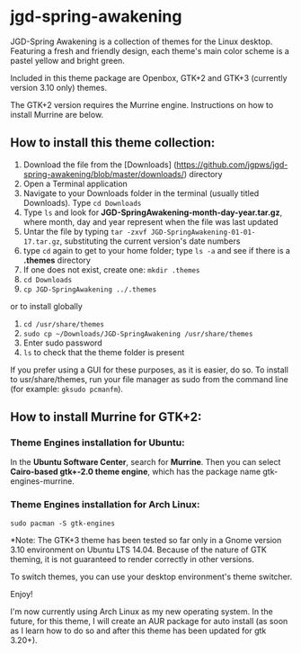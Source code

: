 # jgd-spring-awakening

JGD-Spring Awakening is a collection of themes for the Linux desktop. Featuring a fresh and friendly design, each theme's main color scheme is a pastel yellow and bright green.

Included in this theme package are Openbox, GTK+2 and GTK+3 (currently version 3.10 only) themes.

The GTK+2 version requires the Murrine engine. Instructions on how to install Murrine are below.

## How to install this theme collection:

1. Download the file from the [Downloads] (https://github.com/jgpws/jgd-spring-awakening/blob/master/downloads/) directory
2. Open a Terminal application
3. Navigate to your Downloads folder in the terminal (usually titled Downloads). Type `cd Downloads`
4. Type `ls` and look for **JGD-SpringAwakening-month-day-year.tar.gz**, where month, day and year represent when the file was last updated
5. Untar the file by typing `tar -zxvf JGD-SpringAwakening-01-01-17.tar.gz`, substituting the current version's date numbers
6. type `cd` again to get to your home folder; type `ls -a` and see if there is a **.themes** directory
7. If one does not exist, create one: `mkdir .themes`
8. `cd Downloads`
9. `cp JGD-SpringAwakening ../.themes`

or to install globally

1. `cd /usr/share/themes`
2. `sudo cp ~/Downloads/JGD-SpringAwakening /usr/share/themes`
3. Enter sudo password
4. `ls` to check that the theme folder is present

If you prefer using a GUI for these purposes, as it is easier, do so. To install to usr/share/themes, run your file manager as sudo from the command line (for example: `gksudo pcmanfm`).

## How to install Murrine for GTK+2:

### Theme Engines installation for Ubuntu:

In the **Ubuntu Software Center**, search for **Murrine**. Then you can select **Cairo-based gtk+-2.0 theme engine**, which has the package name gtk-engines-murrine.

### Theme Engines installation for Arch Linux:

`sudo pacman -S gtk-engines`

*Note: The GTK+3 theme has been tested so far only in a Gnome version 3.10 environment on Ubuntu LTS 14.04. Because of the nature of GTK theming, it is not guaranteed to render correctly in other versions.

To switch themes, you can use your desktop environment's theme switcher.

Enjoy!

I'm now currently using Arch Linux as my new operating system. In the future, for this theme, I will create an AUR package for auto install (as soon as I learn how to do so and after this theme has been updated for gtk 3.20+).
